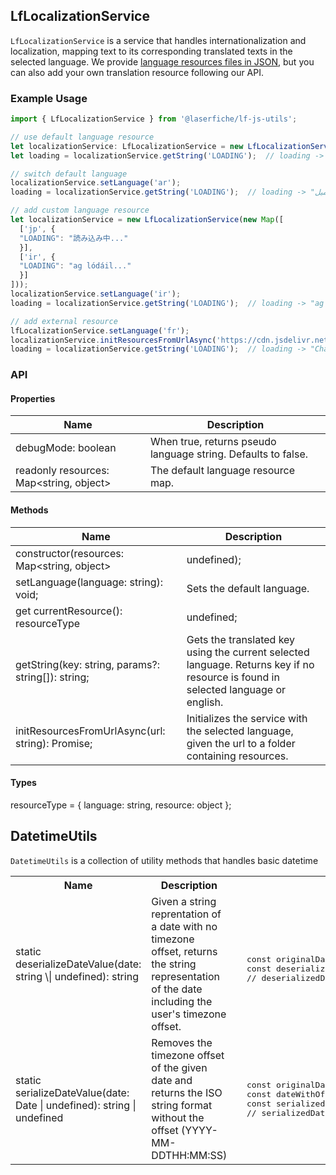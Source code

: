 ## LfLocalizationService

`LfLocalizationService` is a service that handles internationalization and localization, mapping text to its corresponding translated texts in the selected language. We provide [language resources files in JSON](https://github.com/Laserfiche/laserfiche-ui-components-core/tree/main/src/i18n), but you can also add your own translation resource following our API.

### Example Usage
```ts
import { LfLocalizationService } from '@laserfiche/lf-js-utils';

// use default language resource
let localizationService: LfLocalizationService = new LfLocalizationService();
let loading = localizationService.getString('LOADING');  // loading -> "loading..."

// switch default language
localizationService.setLanguage('ar');
loading = localizationService.getString('LOADING');  // loading -> "جارٍ التحميل..."

// add custom language resource
let localizationService = new LfLocalizationService(new Map([
  ['jp', {
  "LOADING": "読み込み中..."
  }],
  ['ir', {
  "LOADING": "ag lódáil..."
  }]
]));
localizationService.setLanguage('ir');
loading = localizationService.getString('LOADING');  // loading -> "ag lódáil..."

// add external resource
lfLocalizationService.setLanguage('fr');
localizationService.initResourcesFromUrlAsync('https://cdn.jsdelivr.net/npm/@laserfiche/laserfiche-ui-components-core@2.0.2--preview-1984093174/dist/i18n');
loading = localizationService.getString('LOADING');  // loading -> "Charger..."
```

### API

#### Properties

|Name | Description|
|--|--|
|debugMode: boolean| When true, returns pseudo language string. Defaults to false. |
|readonly resources: Map<string, object>| The default language resource map. |
    
#### Methods

|Name | Description|
|--|--|
|constructor(resources: Map<string, object> | undefined);       | Users can provide languages resources through a map in the constructor, or later with a url via initResourcesFromUrlAsync. |
|setLanguage(language: string): void;        | Sets the default language. |
|get currentResource(): resourceType | undefined;                | Gets the current selected language's resource mapping. |
|getString(key: string, params?: string[]): string;  | Gets the translated key using the current selected language. Returns key if no resource is found in selected language or english. |
|initResourcesFromUrlAsync(url: string): Promise<void>;  | Initializes the service with the selected language, given the url to a folder containing resources.

#### Types


resourceType  = { language: string, resource: object };

## DatetimeUtils
`DatetimeUtils` is a collection of utility methods that handles basic datetime 

<table>
<tr>
<th>
Name
</th>
<th>
Description
</th>
<th>
Example
</th>
</tr>
<tr>
  <td> static deserializeDateValue(date: string \| undefined): string </td>
  <td>  Given a string reprentation of a date with no timezone offset, returns the string representation of the date including the user's timezone offset.  </td>
  <td> <pre> 
  const originalDateString: string = '2021-03-25';
  const deserializedDate: string = DatetimeUtils.deserializeDateValue(originalDateString);
  // deserializedDate -> '2021-03-25T00:00:00.000Z', adds timezone offset </pre></td>
</tr>
<tr>
  <td> static serializeDateValue(date: Date | undefined): string | undefined  </td>
  <td> Removes the timezone offset of the given date and returns the ISO string format without the offset (YYYY-MM-DDTHH:MM:SS) </td>
  <td> <pre>
  const originalDateString: string = '2021-03-25T00:00:00-07:00'; // assume the offset matches the timezone (PDT)
  const dateWithOffset: Date = new Date(originalDateString);
  const serializedDate: string | undefined = DatetimeUtils.serializeDateValue(dateWithOffset);
  // serializedDate -> '2021-03-25T00:00:00', removes the offset </pre> </td>
  </tr>
  </table>
  